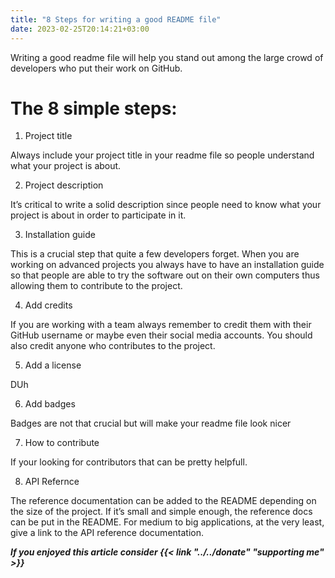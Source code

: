 ```yaml
---
title: "8 Steps for writing a good README file"
date: 2023-02-25T20:14:21+03:00
---
```

Writing a good readme file will help you stand out among the large crowd of developers who put their work on GitHub.
# The 8 simple steps:

1. Project title

Always include your project title in your readme file so people understand what your project is about.

2. Project description

It’s critical to write a solid description since people need to know what your project is about in order to participate in it.

3. Installation guide

This is a crucial step that quite a few developers forget.
When you are working on advanced projects you always have to have an installation guide so that people are able to try the software out on their own computers thus allowing them to contribute to the project.

4. Add credits

If you are working with a team always remember to credit them with their GitHub username or maybe even their social media accounts. You should also credit anyone who contributes to the project.

5. Add a license

DUh

6. Add badges

Badges are not that crucial but will make your readme file look nicer

7. How to contribute

If your looking for contributors that can be pretty helpfull.

8. API Refernce

The reference documentation can be added to the README depending on the size of the project. If it’s small and simple enough, the reference docs can be put in the README. For medium to big applications, at the very least, give a link to the API reference documentation.

***If you enjoyed this article consider {{< link "../../donate" "supporting me" >}}***  

